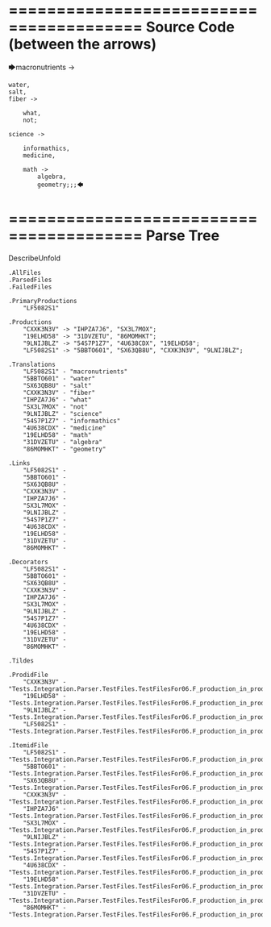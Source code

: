 ========================================
Source Code (between the arrows)
========================================

🡆macronutrients ->

	water,
    salt,
    fiber ->

        what,
        not;
	
	science ->
			
		informathics,
		medicine,
		
		math ->
			algebra,
			geometry;;;🡄

========================================
Parse Tree
========================================
DescribeUnfold

    .AllFiles
    .ParsedFiles
    .FailedFiles

    .PrimaryProductions
        "LF5082S1" 

    .Productions
        "CXXK3N3V" -> "IHPZA7J6", "SX3L7MOX";
        "19ELHD58" -> "31DVZETU", "86MOMHKT";
        "9LNIJBLZ" -> "54S7P1Z7", "4U638CDX", "19ELHD58";
        "LF5082S1" -> "5BBTO601", "SX63QB8U", "CXXK3N3V", "9LNIJBLZ";

    .Translations
        "LF5082S1" - "macronutrients"
        "5BBTO601" - "water"
        "SX63QB8U" - "salt"
        "CXXK3N3V" - "fiber"
        "IHPZA7J6" - "what"
        "SX3L7MOX" - "not"
        "9LNIJBLZ" - "science"
        "54S7P1Z7" - "informathics"
        "4U638CDX" - "medicine"
        "19ELHD58" - "math"
        "31DVZETU" - "algebra"
        "86MOMHKT" - "geometry"

    .Links
        "LF5082S1" - 
        "5BBTO601" - 
        "SX63QB8U" - 
        "CXXK3N3V" - 
        "IHPZA7J6" - 
        "SX3L7MOX" - 
        "9LNIJBLZ" - 
        "54S7P1Z7" - 
        "4U638CDX" - 
        "19ELHD58" - 
        "31DVZETU" - 
        "86MOMHKT" - 

    .Decorators
        "LF5082S1" - 
        "5BBTO601" - 
        "SX63QB8U" - 
        "CXXK3N3V" - 
        "IHPZA7J6" - 
        "SX3L7MOX" - 
        "9LNIJBLZ" - 
        "54S7P1Z7" - 
        "4U638CDX" - 
        "19ELHD58" - 
        "31DVZETU" - 
        "86MOMHKT" - 

    .Tildes

    .ProdidFile
        "CXXK3N3V" - "Tests.Integration.Parser.TestFiles.TestFilesFor06.F_production_in_production7.ds"
        "19ELHD58" - "Tests.Integration.Parser.TestFiles.TestFilesFor06.F_production_in_production7.ds"
        "9LNIJBLZ" - "Tests.Integration.Parser.TestFiles.TestFilesFor06.F_production_in_production7.ds"
        "LF5082S1" - "Tests.Integration.Parser.TestFiles.TestFilesFor06.F_production_in_production7.ds"

    .ItemidFile
        "LF5082S1" - "Tests.Integration.Parser.TestFiles.TestFilesFor06.F_production_in_production7.ds"
        "5BBTO601" - "Tests.Integration.Parser.TestFiles.TestFilesFor06.F_production_in_production7.ds"
        "SX63QB8U" - "Tests.Integration.Parser.TestFiles.TestFilesFor06.F_production_in_production7.ds"
        "CXXK3N3V" - "Tests.Integration.Parser.TestFiles.TestFilesFor06.F_production_in_production7.ds"
        "IHPZA7J6" - "Tests.Integration.Parser.TestFiles.TestFilesFor06.F_production_in_production7.ds"
        "SX3L7MOX" - "Tests.Integration.Parser.TestFiles.TestFilesFor06.F_production_in_production7.ds"
        "9LNIJBLZ" - "Tests.Integration.Parser.TestFiles.TestFilesFor06.F_production_in_production7.ds"
        "54S7P1Z7" - "Tests.Integration.Parser.TestFiles.TestFilesFor06.F_production_in_production7.ds"
        "4U638CDX" - "Tests.Integration.Parser.TestFiles.TestFilesFor06.F_production_in_production7.ds"
        "19ELHD58" - "Tests.Integration.Parser.TestFiles.TestFilesFor06.F_production_in_production7.ds"
        "31DVZETU" - "Tests.Integration.Parser.TestFiles.TestFilesFor06.F_production_in_production7.ds"
        "86MOMHKT" - "Tests.Integration.Parser.TestFiles.TestFilesFor06.F_production_in_production7.ds"


